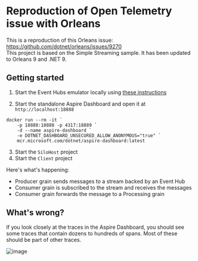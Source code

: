 # Reproduction of Open Telemetry issue with Orleans

This is a reproduction of this Orleans issue: https://github.com/dotnet/orleans/issues/9270  
This project is based on the Simple Streaming sample. It has been updated to Orleans 9 and .NET 9.

## Getting started

1. Start the Event Hubs emulator locally using [these instructions](https://learn.microsoft.com/en-us/azure/event-hubs/test-locally-with-event-hub-emulator?tabs=automated-script%2Cusing-kafka)

2. Start the standalone Aspire Dashboard and open it at `http://localhost:18888`

```pwsh
docker run --rm -it `
    -p 18888:18888 -p 4317:18889 `
    -d --name aspire-dashboard `
    -e DOTNET_DASHBOARD_UNSECURED_ALLOW_ANONYMOUS="true" `
    mcr.microsoft.com/dotnet/aspire-dashboard:latest
```

3. Start the `SiloHost` project
4. Start the `Client` project


Here's what's happening:
- Producer grain sends messages to a stream backed by an Event Hub
- Consumer grain is subscribed to the stream and receives the messages
- Consumer grain forwards the message to a Processing grain

## What's wrong?
If you look closely at the traces in the Aspire Dashboard, you should see some traces that contain dozens to hundreds of spans. Most of these should be part of other traces.

![image](https://github.com/user-attachments/assets/5aaf5002-e130-4e15-8975-47c64825dc6f)
